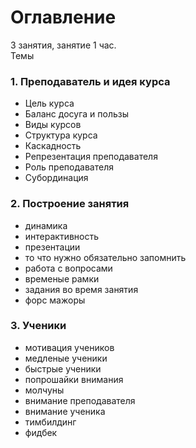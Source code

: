 # Оглавление

3 занятия, занятие 1 час.\
Темы

### 1. Преподаватель и идея курса

* Цель курса
* Баланс досуга и пользы
* Виды курсов
* Структура курса
* Каскадность
* Репрезентация преподавателя
* Роль преподавателя
* Субординация

### 2. Построение занятия

* динамика
* интерактивность
* презентации
* то что нужно обязательно запомнить
* работа с вопросами
* временые рамки
* задания во время занятия
* форс мажоры

### 3. Ученики

* мотивация учеников
* медленые ученики
* быстрые ученики
* попрошайки внимания
* молчуны
* внимание преподавателя
* внимание ученика
* тимбилдинг
* фидбек

